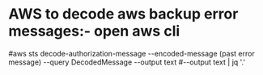 # AWS to decode aws backup error messages:- open aws cli
#aws sts decode-authorization-message --encoded-message (past error message) --query DecodedMessage --output text
#--output text | jq '.'
